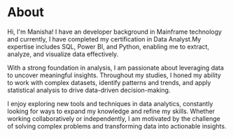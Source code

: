 # About
Hi, I'm Manisha! I have an developer background in Mainframe technology and currently, I have completed my certification in Data Analyst.My expertise includes SQL, Power BI, and Python, enabling me to extract, analyze, and visualize data effectively.

With a strong foundation in analysis, I am passionate about leveraging data to uncover meaningful insights. Throughout my studies, I honed my ability to work with complex datasets, identify patterns and trends, and apply statistical analysis to drive data-driven decision-making.

I enjoy exploring new tools and techniques in data analytics, constantly looking for ways to expand my knowledge and refine my skills. Whether working collaboratively or independently, I am motivated by the challenge of solving complex problems and transforming data into actionable insights.

